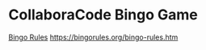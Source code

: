 # CollaboraCode Bingo Game
[Bingo Rules][bingorules] https://bingorules.org/bingo-rules.htm

[bingorules]: https://bingorules.org/bingo-rules.htm "Bingo Rules"
